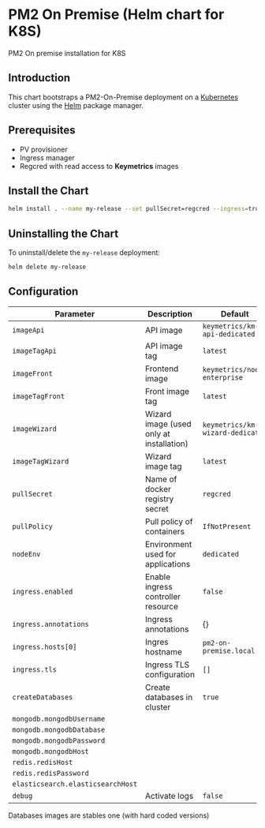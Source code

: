 # PM2 On Premise (Helm chart for K8S)

PM2 On premise installation for K8S

## Introduction

This chart bootstraps a PM2-On-Premise deployment on a [Kubernetes](http://kubernetes.io) cluster using the [Helm](https://helm.sh) package manager.

## Prerequisites

- PV provisioner
- Ingress manager
- Regcred with read access to **Keymetrics** images

## Install the Chart

```bash
helm install . --name my-release --set pullSecret=regcred --ingress=true --ingress.hosts[]=
```

## Uninstalling the Chart

To uninstall/delete the `my-release` deployment:

```bash
helm delete my-release
```

## Configuration

| Parameter                               | Description                                                                                  | Default                                     |
| --------------------------------------- | -------------------------------------------------------------------------------------------- | ------------------------------------------- |
| `imageApi` | API image | `keymetrics/km-api-dedicated` |
| `imageTagApi` | API image tag | `latest` |
| `imageFront` | Frontend image | `keymetrics/noex-enterprise` |
| `imageTagFront` | Front image tag | `latest` |
| `imageWizard` | Wizard image (used only at installation) | `keymetrics/km-wizard-dedicated` |
| `imageTagWizard` | Wizard image tag | `latest` |
| `pullSecret` | Name of docker registry secret | `regcred` |
| `pullPolicy` | Pull policy of containers | `IfNotPresent` |
| `nodeEnv` | Environment used for applications | `dedicated` |
| `ingress.enabled` | Enable ingress controller resource | `false` |
| `ingress.annotations` | Ingress annotations | {} |
| `ingress.hosts[0]` | Ingres hostname | `pm2-on-premise.local` |
| `ingress.tls` | Ingress TLS configuration | `[]` |
| `createDatabases` | Create databases in cluster | `true` |
| `mongodb.mongodbUsername`
| `mongodb.mongodbDatabase`
| `mongodb.mongodbPassword`
| `mongodb.mongodbHost`
| `redis.redisHost`
| `redis.redisPassword`
| `elasticsearch.elasticsearchHost`
| `debug` | Activate logs | `false` |

Databases images are stables one (with hard coded versions)